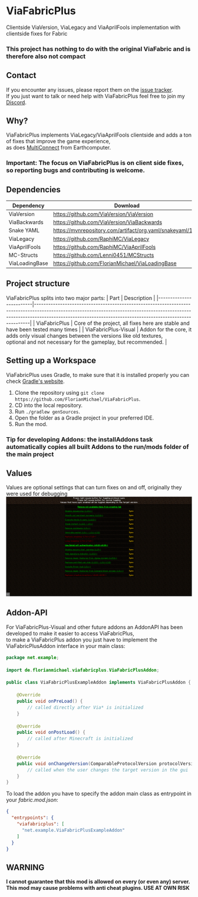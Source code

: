 # ViaFabricPlus
Clientside ViaVersion, ViaLegacy and ViaAprilFools implementation with clientside fixes for Fabric
### This project has nothing to do with the original ViaFabric and is therefore also not compact

## Contact
If you encounter any issues, please report them on the
[issue tracker](https://github.com/FlorianMichael/ViaFabricPlus/issues).  
If you just want to talk or need help with ViaFabricPlus feel free to join my
[Discord](https://discord.gg/BwWhCHUKDf).

## Why?
ViaFabricPlus implements ViaLegacy/ViaAprilFools clientside and adds a ton of fixes that improve the game experience, <br>
as does [MultiConnect](https://github.com/Earthcomputer/multiconnect) from Earthcomputer.
### Important: The focus on ViaFabricPlus is on client side fixes, so reporting bugs and contributing is welcome.

## Dependencies

| Dependency     | Download                                                   |
|----------------|------------------------------------------------------------|
| ViaVersion     | https://github.com/ViaVersion/ViaVersion                   |
| ViaBackwards   | https://github.com/ViaVersion/ViaBackwards                 |
| Snake YAML     | https://mvnrepository.com/artifact/org.yaml/snakeyaml/1.33 |
| ViaLegacy      | https://github.com/RaphiMC/ViaLegacy                       |
| ViaAprilFools  | https://github.com/RaphiMC/ViaAprilFools                   |
| MC-Structs     | https://github.com/Lenni0451/MCStructs                     |
| ViaLoadingBase | https://github.com/FlorianMichael/ViaLoadingBase           |

## Project structure
ViaFabricPlus splits into two major parts:
| Part                    | Description                                                                                                                                                                                                                            |
|-------------------------|----------------------------------------------------------------------------------------------------------------------------------------------------------------------------------------------------------------------------------------|
| ViaFabricPlus           | Core of the project, all fixes here are stable and have been tested many times                                                                                                                                                         |
| ViaFabricPlus-Visual    | Addon for the core, it adds only visual changes between the versions like old textures, <br>optional and not necessary for the gameplay, but recommended.                                                                              |

## Setting up a Workspace
ViaFabricPlus uses Gradle, to make sure that it is installed properly you can check [Gradle's website](https://gradle.org/install/).
1. Clone the repository using `git clone https://github.com/FlorianMichael/ViaFabricPlus`.
2. CD into the local repository.
3. Run `./gradlew genSources`.
4. Open the folder as a Gradle project in your preferred IDE.
5. Run the mod.

### Tip for developing Addons: the installAddons task automatically copies all built Addons to the run/mods folder of the main project

## Values
Values are optional settings that can turn fixes on and off, originally they were used for debugging<br>
![](/image/values.png)

## Addon-API
For ViaFabricPlus-Visual and other future addons an AddonAPI has been developed to make it easier to access ViaFabricPlus, <br>
to make a ViaFabricPlus addon you just have to implement the ViaFabricPlusAddon interface in your main class:
```java
package net.example;

import de.florianmichael.viafabricplus.ViaFabricPlusAddon;

public class ViaFabricPlusExampleAddon implements ViaFabricPlusAddon {
    
    @Override
    public void onPreLoad() {
        // called directly after Via* is initialized
    }
    
    @Override
    public void onPostLoad() {
        // called after Minecraft is initialized
    }
    
    @Override
    public void onChangeVersion(ComparableProtocolVersion protocolVersion) {
        // called when the user changes the target version in the gui
    }
}
```
To load the addon you have to specify the addon main class as entrypoint in your *fabric.mod.json*:
```json
{
  "entrypoints": {
    "viafabricplus": [
      "net.example.ViaFabricPlusExampleAddon"
    ]
  }
}
```

## WARNING
**I cannot guarantee that this mod is allowed on every (or even any) server. This mod may cause problems with anti cheat
plugins. USE AT OWN RISK**
